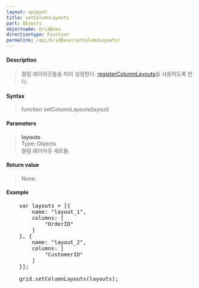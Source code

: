 ```yaml
---
layout: apipost
title: setColumnLayouts
part: Objects
objectname: GridBase
directiontype: Function
permalink: /api/GridBase/setColumnLayouts/
---
```



#### Description

> 컬럼 레이아웃들을 미리 설정한다. [registerColumnLayouts](/api/GridBase/registerColumnLayouts/)을 사용하도록 한다.

#### Syntax

> function setColumnLayouts(layout)

#### Parameters

> **layouts**  
> Type: Objects  
> 컬럼 레이아웃 세트들.  

#### Return value

> None.

#### Example

<pre class="prettyprint">
    var layouts = [{
        name: "layout_1",
        columns: [
            "OrderID"
        ]
    }, {
        name: "layout_2",
        columns: [
            "CustomerID"
        ]
    }];
 
    grid.setColumnLayouts(layouts);
</pre>
